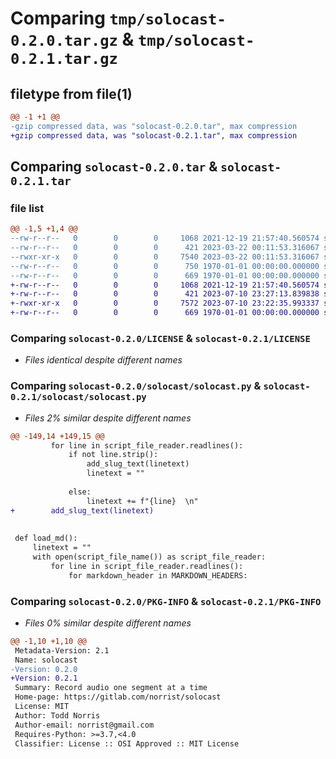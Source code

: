 # Comparing `tmp/solocast-0.2.0.tar.gz` & `tmp/solocast-0.2.1.tar.gz`

## filetype from file(1)

```diff
@@ -1 +1 @@
-gzip compressed data, was "solocast-0.2.0.tar", max compression
+gzip compressed data, was "solocast-0.2.1.tar", max compression
```

## Comparing `solocast-0.2.0.tar` & `solocast-0.2.1.tar`

### file list

```diff
@@ -1,5 +1,4 @@
--rw-r--r--   0        0        0     1068 2021-12-19 21:57:40.560574 solocast-0.2.0/LICENSE
--rw-r--r--   0        0        0      421 2023-03-22 00:11:53.316067 solocast-0.2.0/pyproject.toml
--rwxr-xr-x   0        0        0     7540 2023-03-22 00:11:53.316067 solocast-0.2.0/solocast/solocast.py
--rw-r--r--   0        0        0      750 1970-01-01 00:00:00.000000 solocast-0.2.0/setup.py
--rw-r--r--   0        0        0      669 1970-01-01 00:00:00.000000 solocast-0.2.0/PKG-INFO
+-rw-r--r--   0        0        0     1068 2021-12-19 21:57:40.560574 solocast-0.2.1/LICENSE
+-rw-r--r--   0        0        0      421 2023-07-10 23:27:13.839838 solocast-0.2.1/pyproject.toml
+-rwxr-xr-x   0        0        0     7572 2023-07-10 23:22:35.993337 solocast-0.2.1/solocast/solocast.py
+-rw-r--r--   0        0        0      669 1970-01-01 00:00:00.000000 solocast-0.2.1/PKG-INFO
```

### Comparing `solocast-0.2.0/LICENSE` & `solocast-0.2.1/LICENSE`

 * *Files identical despite different names*

### Comparing `solocast-0.2.0/solocast/solocast.py` & `solocast-0.2.1/solocast/solocast.py`

 * *Files 2% similar despite different names*

```diff
@@ -149,14 +149,15 @@
         for line in script_file_reader.readlines():
             if not line.strip():
                 add_slug_text(linetext)
                 linetext = ""
 
             else:
                 linetext += f"{line}  \n"
+        add_slug_text(linetext)
 
 
 def load_md():
     linetext = ""
     with open(script_file_name()) as script_file_reader:
         for line in script_file_reader.readlines():
             for markdown_header in MARKDOWN_HEADERS:
```

### Comparing `solocast-0.2.0/PKG-INFO` & `solocast-0.2.1/PKG-INFO`

 * *Files 0% similar despite different names*

```diff
@@ -1,10 +1,10 @@
 Metadata-Version: 2.1
 Name: solocast
-Version: 0.2.0
+Version: 0.2.1
 Summary: Record audio one segment at a time
 Home-page: https://gitlab.com/norrist/solocast
 License: MIT
 Author: Todd Norris
 Author-email: norrist@gmail.com
 Requires-Python: >=3.7,<4.0
 Classifier: License :: OSI Approved :: MIT License
```

